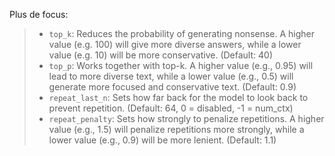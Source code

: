Plus de focus:
> - `top_k`: Reduces the probability of generating nonsense. A higher value (e.g. 100) will give more diverse answers, while a lower value (e.g. 10) will be more conservative. (Default: 40)
> - `top_p`: Works together with top-k. A higher value (e.g., 0.95) will lead to more diverse text, while a lower value (e.g., 0.5) will generate more focused and conservative text. (Default: 0.9)
> - `repeat_last_n`: Sets how far back for the model to look back to prevent repetition. (Default: 64, 0 = disabled, -1 = num_ctx)
> - `repeat_penalty`: Sets how strongly to penalize repetitions. A higher value (e.g., 1.5) will penalize repetitions more strongly, while a lower value (e.g., 0.9) will be more lenient. (Default: 1.1)
